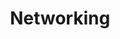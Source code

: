 ---
layout: posts_by_category
categories: networking
title: Networking
permalink: /category/networking
---
